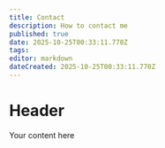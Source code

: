 ```yaml
---
title: Contact
description: How to contact me
published: true
date: 2025-10-25T00:33:11.770Z
tags: 
editor: markdown
dateCreated: 2025-10-25T00:33:11.770Z
---
```


# Header
Your content here